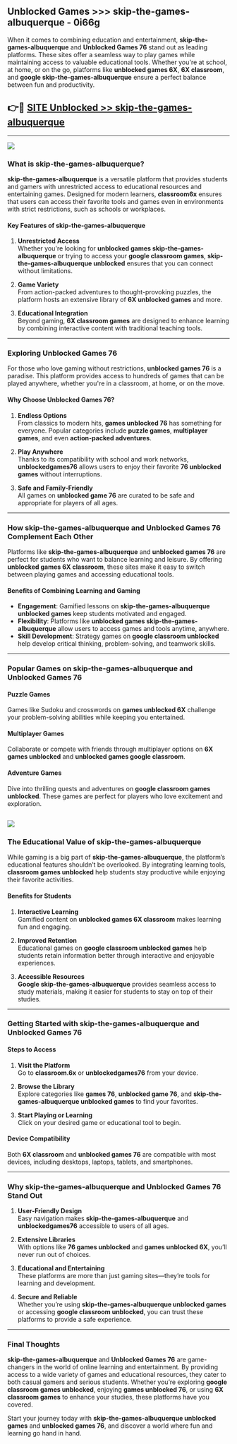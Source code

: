 ## Unblocked Games >>> skip-the-games-albuquerque - 0i66g 

When it comes to combining education and entertainment, **skip-the-games-albuquerque** and **Unblocked Games 76** stand out as leading platforms. These sites offer a seamless way to play games while maintaining access to valuable educational tools. Whether you're at school, at home, or on the go, platforms like **unblocked games 6X**, **6X classroom**, and **google skip-the-games-albuquerque** ensure a perfect balance between fun and productivity.
## 👉🔴 [SITE Unblocked >> skip-the-games-albuquerque](http://premium.freeplayer.one?title=skip-the-games-albuquerque&ref=22JU)
---
<a href="http://premium.freeplayer.one?title=skip-the-games-albuquerque&ref=22JU/"><img src="https://github.com/user-attachments/assets/438f12ca-57a4-47a3-8ead-c64da593a1e5"/></a>
### What is skip-the-games-albuquerque?  

**skip-the-games-albuquerque** is a versatile platform that provides students and gamers with unrestricted access to educational resources and entertaining games. Designed for modern learners, **classroom6x** ensures that users can access their favorite tools and games even in environments with strict restrictions, such as schools or workplaces.  

#### Key Features of skip-the-games-albuquerque  

1. **Unrestricted Access**  
   Whether you're looking for **unblocked games skip-the-games-albuquerque** or trying to access your **google classroom games**, **skip-the-games-albuquerque unblocked** ensures that you can connect without limitations.  

2. **Game Variety**  
   From action-packed adventures to thought-provoking puzzles, the platform hosts an extensive library of **6X unblocked games** and more.  

3. **Educational Integration**  
   Beyond gaming, **6X classroom games** are designed to enhance learning by combining interactive content with traditional teaching tools.  



---

### Exploring Unblocked Games 76  

For those who love gaming without restrictions, **unblocked games 76** is a paradise. This platform provides access to hundreds of games that can be played anywhere, whether you're in a classroom, at home, or on the move.  

#### Why Choose Unblocked Games 76?  

1. **Endless Options**  
   From classics to modern hits, **games unblocked 76** has something for everyone. Popular categories include **puzzle games**, **multiplayer games**, and even **action-packed adventures**.  

2. **Play Anywhere**  
   Thanks to its compatibility with school and work networks, **unblockedgames76** allows users to enjoy their favorite **76 unblocked games** without interruptions.  

3. **Safe and Family-Friendly**  
   All games on **unblocked game 76** are curated to be safe and appropriate for players of all ages.  

---

### How skip-the-games-albuquerque and Unblocked Games 76 Complement Each Other  

Platforms like **skip-the-games-albuquerque** and **unblocked games 76** are perfect for students who want to balance learning and leisure. By offering **unblocked games 6X classroom**, these sites make it easy to switch between playing games and accessing educational tools.  

#### Benefits of Combining Learning and Gaming  

- **Engagement**: Gamified lessons on **skip-the-games-albuquerque unblocked games** keep students motivated and engaged.  
- **Flexibility**: Platforms like **unblocked games skip-the-games-albuquerque** allow users to access games and tools anytime, anywhere.  
- **Skill Development**: Strategy games on **google classroom unblocked** help develop critical thinking, problem-solving, and teamwork skills.  

---

### Popular Games on skip-the-games-albuquerque and Unblocked Games 76  

#### Puzzle Games  

Games like Sudoku and crosswords on **games unblocked 6X** challenge your problem-solving abilities while keeping you entertained.  

#### Multiplayer Games  

Collaborate or compete with friends through multiplayer options on **6X games unblocked** and **unblocked games google classroom**.  

#### Adventure Games  

Dive into thrilling quests and adventures on **google classroom games unblocked**. These games are perfect for players who love excitement and exploration.  

<a href="http://download.freeplayer.one?title=skip-the-games-albuquerque&ref=23D/"><img src="https://github.com/user-attachments/assets/fe0c3e91-c8e1-489c-acf0-e2f614c12fb8"/></a>
---

### The Educational Value of skip-the-games-albuquerque  

While gaming is a big part of **skip-the-games-albuquerque**, the platform’s educational features shouldn’t be overlooked. By integrating learning tools, **classroom games unblocked** help students stay productive while enjoying their favorite activities.  

#### Benefits for Students  

1. **Interactive Learning**  
   Gamified content on **unblocked games 6X classroom** makes learning fun and engaging.  

2. **Improved Retention**  
   Educational games on **google classroom unblocked games** help students retain information better through interactive and enjoyable experiences.  

3. **Accessible Resources**  
   **Google skip-the-games-albuquerque** provides seamless access to study materials, making it easier for students to stay on top of their studies.  

---

### Getting Started with skip-the-games-albuquerque and Unblocked Games 76  

#### Steps to Access  

1. **Visit the Platform**  
   Go to **classroom.6x** or **unblockedgames76** from your device.  

2. **Browse the Library**  
   Explore categories like **games 76**, **unblocked game 76**, and **skip-the-games-albuquerque unblocked games** to find your favorites.  

3. **Start Playing or Learning**  
   Click on your desired game or educational tool to begin.  

#### Device Compatibility  

Both **6X classroom** and **unblocked games 76** are compatible with most devices, including desktops, laptops, tablets, and smartphones.  

---

### Why skip-the-games-albuquerque and Unblocked Games 76 Stand Out  

1. **User-Friendly Design**  
   Easy navigation makes **skip-the-games-albuquerque** and **unblockedgames76** accessible to users of all ages.  

2. **Extensive Libraries**  
   With options like **76 games unblocked** and **games unblocked 6X**, you’ll never run out of choices.  

3. **Educational and Entertaining**  
   These platforms are more than just gaming sites—they’re tools for learning and development.  

4. **Secure and Reliable**  
   Whether you’re using **skip-the-games-albuquerque unblocked games** or accessing **google classroom unblocked**, you can trust these platforms to provide a safe experience.  

---

### Final Thoughts  

**skip-the-games-albuquerque** and **Unblocked Games 76** are game-changers in the world of online learning and entertainment. By providing access to a wide variety of games and educational resources, they cater to both casual gamers and serious students. Whether you’re exploring **google classroom games unblocked**, enjoying **games unblocked 76**, or using **6X classroom games** to enhance your studies, these platforms have you covered.  

Start your journey today with **skip-the-games-albuquerque unblocked games** and **unblocked games 76**, and discover a world where fun and learning go hand in hand.  